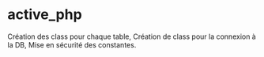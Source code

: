 # active_php
Création des class pour chaque table,
Création de class pour la connexion à la DB,
Mise en sécurité des constantes.
